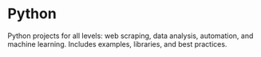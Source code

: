 # Python
Python projects for all levels: web scraping, data analysis, automation, and machine learning. Includes examples, libraries, and best practices.
